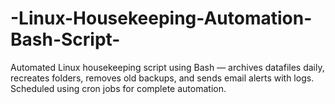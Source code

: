 # -Linux-Housekeeping-Automation-Bash-Script-
Automated Linux housekeeping script using Bash — archives datafiles daily, recreates folders, removes old backups, and sends email alerts with logs. Scheduled using cron jobs for complete automation.
